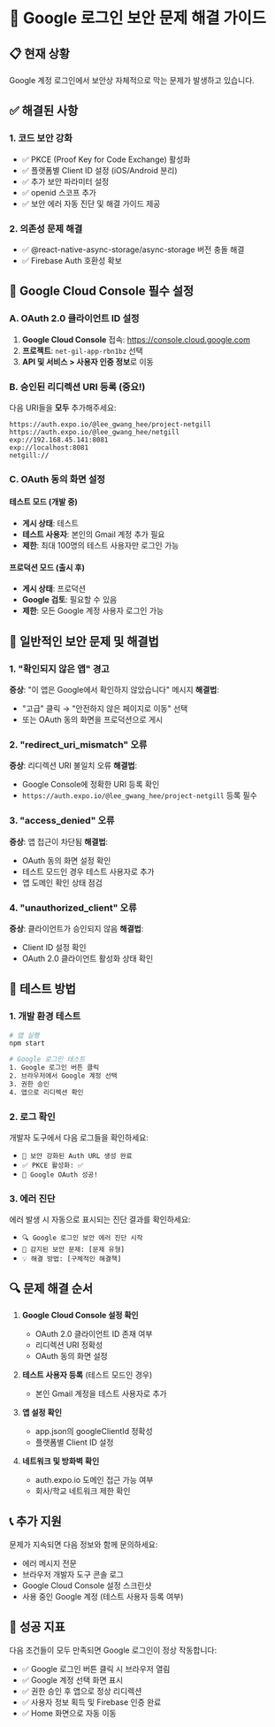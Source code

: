 # 🔐 Google 로그인 보안 문제 해결 가이드

## 📋 현재 상황
Google 계정 로그인에서 보안상 자체적으로 막는 문제가 발생하고 있습니다.

## ✅ 해결된 사항

### 1. 코드 보안 강화
- ✅ PKCE (Proof Key for Code Exchange) 활성화
- ✅ 플랫폼별 Client ID 설정 (iOS/Android 분리)
- ✅ 추가 보안 파라미터 설정
- ✅ openid 스코프 추가
- ✅ 보안 에러 자동 진단 및 해결 가이드 제공

### 2. 의존성 문제 해결
- ✅ @react-native-async-storage/async-storage 버전 충돌 해결
- ✅ Firebase Auth 호환성 확보

## 🔧 Google Cloud Console 필수 설정

### A. OAuth 2.0 클라이언트 ID 설정
1. **Google Cloud Console** 접속: https://console.cloud.google.com
2. **프로젝트**: `net-gil-app-rbn1bz` 선택
3. **API 및 서비스 > 사용자 인증 정보**로 이동

### B. 승인된 리디렉션 URI 등록 (중요!)
다음 URI들을 **모두** 추가해주세요:

```
https://auth.expo.io/@lee_gwang_hee/project-netgill
https://auth.expo.io/@lee_gwang_hee/netgill
exp://192.168.45.141:8081
exp://localhost:8081
netgill://
```

### C. OAuth 동의 화면 설정

#### 테스트 모드 (개발 중)
- **게시 상태**: 테스트
- **테스트 사용자**: 본인의 Gmail 계정 추가 필요
- **제한**: 최대 100명의 테스트 사용자만 로그인 가능

#### 프로덕션 모드 (출시 후)
- **게시 상태**: 프로덕션
- **Google 검토**: 필요할 수 있음
- **제한**: 모든 Google 계정 사용자 로그인 가능

## 🚨 일반적인 보안 문제 및 해결법

### 1. "확인되지 않은 앱" 경고
**증상**: "이 앱은 Google에서 확인하지 않았습니다" 메시지
**해결법**: 
- "고급" 클릭 → "안전하지 않은 페이지로 이동" 선택
- 또는 OAuth 동의 화면을 프로덕션으로 게시

### 2. "redirect_uri_mismatch" 오류
**증상**: 리디렉션 URI 불일치 오류
**해결법**: 
- Google Console에 정확한 URI 등록 확인
- `https://auth.expo.io/@lee_gwang_hee/project-netgill` 등록 필수

### 3. "access_denied" 오류
**증상**: 앱 접근이 차단됨
**해결법**:
- OAuth 동의 화면 설정 확인
- 테스트 모드인 경우 테스트 사용자로 추가
- 앱 도메인 확인 상태 점검

### 4. "unauthorized_client" 오류
**증상**: 클라이언트가 승인되지 않음
**해결법**:
- Client ID 설정 확인
- OAuth 2.0 클라이언트 활성화 상태 확인

## 🧪 테스트 방법

### 1. 개발 환경 테스트
```bash
# 앱 실행
npm start

# Google 로그인 테스트
1. Google 로그인 버튼 클릭
2. 브라우저에서 Google 계정 선택
3. 권한 승인
4. 앱으로 리디렉션 확인
```

### 2. 로그 확인
개발자 도구에서 다음 로그들을 확인하세요:
- `🔗 보안 강화된 Auth URL 생성 완료`
- `✅ PKCE 활성화: ✅`
- `🎉 Google OAuth 성공!`

### 3. 에러 진단
에러 발생 시 자동으로 표시되는 진단 결과를 확인하세요:
- `🔍 Google 로그인 보안 에러 진단 시작`
- `🎯 감지된 보안 문제: [문제 유형]`
- `💡 해결 방법: [구체적인 해결책]`

## 🔍 문제 해결 순서

1. **Google Cloud Console 설정 확인**
   - OAuth 2.0 클라이언트 ID 존재 여부
   - 리디렉션 URI 정확성
   - OAuth 동의 화면 설정

2. **테스트 사용자 등록** (테스트 모드인 경우)
   - 본인 Gmail 계정을 테스트 사용자로 추가

3. **앱 설정 확인**
   - app.json의 googleClientId 정확성
   - 플랫폼별 Client ID 설정

4. **네트워크 및 방화벽 확인**
   - auth.expo.io 도메인 접근 가능 여부
   - 회사/학교 네트워크 제한 확인

## 📞 추가 지원

문제가 지속되면 다음 정보와 함께 문의하세요:
- 에러 메시지 전문
- 브라우저 개발자 도구 콘솔 로그
- Google Cloud Console 설정 스크린샷
- 사용 중인 Google 계정 (테스트 사용자 등록 여부)

## 🎯 성공 지표

다음 조건들이 모두 만족되면 Google 로그인이 정상 작동합니다:
- ✅ Google 로그인 버튼 클릭 시 브라우저 열림
- ✅ Google 계정 선택 화면 표시
- ✅ 권한 승인 후 앱으로 정상 리디렉션
- ✅ 사용자 정보 획득 및 Firebase 인증 완료
- ✅ Home 화면으로 자동 이동 
